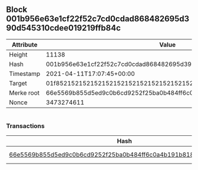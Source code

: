 ## Block 001b956e63e1cf22f52c7cd0cdad868482695d390d545310cdee019219ffb84c

Attribute | Value
--- | ---
Height | 11138
Hash | 001b956e63e1cf22f52c7cd0cdad868482695d390d545310cdee019219ffb84c
Timestamp | 2021-04-11T17:07:45+00:00
Target | 01f8521521521521521521521521521521521521521521521521521521521521
Merke root | 66e5569b855d5ed9c0b6cd9252f25ba0b484ff6c0a4b191b8183ad83102ae5cf
Nonce | 3473274611

```

```

### Transactions

Hash | Amount
--- | ---
[66e5569b855d5ed9c0b6cd9252f25ba0b484ff6c0a4b191b8183ad83102ae5cf](66e5569b855d5ed9c0b6cd9252f25ba0b484ff6c0a4b191b8183ad83102ae5cf.md) | 10.00000000 SKEPTI 
